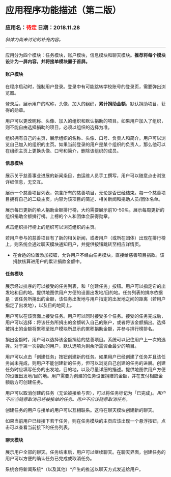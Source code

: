 # 应用程序功能描述（第二版）

### 应用名：<span style="color:red">待定</span> 日期：2018.11.28

*斜体为尚未讨论的补充内容。*

----

应用分为四个模块：任务模块，账户模块，信息模块和聊天模块。**推荐将每个模块设计为一屏内容，并将接单模块置于首屏。**

#### 账户模块

在程序启动时，强制用户登录。登录中有可能跳转学校账号的登录页，需要弹出浏览器。

登录后，展示用户的昵称，头像，加入的组织，**累计捐助金额**，默认捐助项目，获得的勋章。

用户可以更改昵称、头像、加入的组织和默认捐助的项目。如果用户加入了组织，则不能自由选择捐助的项目，必须以组织的选择为准。

组织拥有自己的主页，展示组织的名称、头像、口号、负责人和简介。用户可以浏览自己加入的组织的主页。如果当前登录的用户是某个组织的负责人，那么他可以在组织主页上更换头像、口号和简介，删除该组织的成员。

#### 信息模块

展示关于慈善事业进展的新闻条目，由运维人员手工撰写，用户可以随意点击浏览详细信息，无交互。

展示一个慈善项目列表，包含所有的慈善项目，无论是否已经结束。每一个慈善项目拥有自己的二级主页，内容为该项目的简述、相关新闻和捐助人员/团体名单。

展示每日更新的单人捐助金额排行榜，大约需要展示前10-50名。展示每周更新的组织捐助金额排行榜。上榜的个人和团体会获得勋章。

点击组织排行榜上的组织可以浏览组织的主页。

若用户参与的慈善项目有了新的相关新闻，或者用户（或所在团体）出现在排行榜上，则系统会通过聊天模块通知用户，并提供按钮跳转至相应详情页。

* 在合适的位置添加按钮，允许用户不经由任务模块，直接给慈善项目捐款。该捐款核算进用户的累计捐款金额中。

#### 任务模块

展示经过排序的可以接受的任务列表，和「创建任务」按钮。用户可以指定它的出发地和目的地。提供地图供用户方便的设置出发地/目的地。任务列表的排序依据是：该任务所捐出的金额，该任务出发地与用户指定的出发地之间的距离（若用户指定了出发地），以及目的地同上。

用户可以在该页面上接受任务。用户可以同时接受多个任务。接受的任务完成后，用户可以选择：将该任务所捐出的金额转入自己的账户，或者将该金额捐出。选择被捐出的金额将累积至账户模块所显示的累积捐助金额，并参与排行榜排名。

捐出金额时，用户可以选择该金额捐给的慈善项目。系统可以记住用户上一次的选择。对于第一次捐助的用户，默认选项为剩余所需资金最少的项目。

用户可以点击「创建任务」按钮创建新的任务。如果用户已经创建了任务并且该任务尚未完成，则用户不能创建新的任务，但可以浏览自己创建的任务的进展。创建任务时应填写任务的出发地，目的地，以及尽量详细的描述。提供地图供用户方便的设置出发地/目的地。用户需要为创建的任务设置捐赠的金额，并在支付相应金额后方可创建任务。

用户可以取消创建的任务（无论被接单与否），可以将任务标记为「已完成」。*用户不应当随意取消已经被接单的任务。用户不应该随意取消任务。*

创建任务的用户与接单的用户可以互相联系。这将在聊天模块创建新的聊天。

如果当前用户已经接下若干任务，则在任务模块的主页应该出现一个悬浮按钮，点击可以查看当前接下的任务列表。

#### 聊天模块

展示用户全部的聊天。任务结束后，用户可以继续聊天。在聊天界面，创建任务的用户可以方便的确认任务已完成或取消任务。

系统会将新闻系统*（以及其他）*产生的推送以聊天方式发送给用户。
